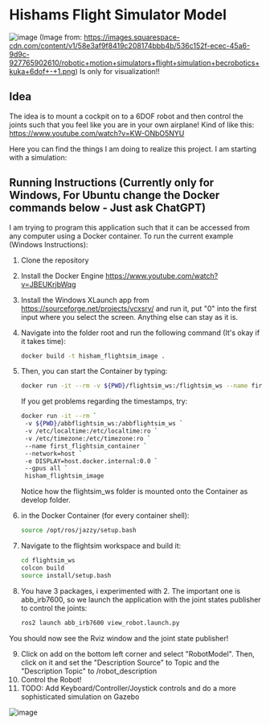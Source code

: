 # Hishams Flight Simulator Model 
![image](https://github.com/user-attachments/assets/01778c11-7b39-4e70-bb66-18073ae26a80)
(Image from: https://images.squarespace-cdn.com/content/v1/58e3af9f8419c208174bbb4b/536c152f-ecec-45a6-9d9c-927765902610/robotic+motion+simulators+flight+simulation+becrobotics+kuka+6dof+-+1.png)
Is only for visualization!!

## Idea
The idea is to mount a cockpit on to a 6DOF robot and then control the joints such that you feel like you are in your own airplane!
Kind of like this: https://www.youtube.com/watch?v=KW-ONbO5NYU

Here you can find the things I am doing to realize this project. I am starting with a simulation:

## Running Instructions (Currently only for Windows, For Ubuntu change the Docker commands below - Just ask ChatGPT)
I am trying to program this application such that it can be accessed from any computer using a Docker container.
To run the current example (Windows Instructions):

1. Clone the repository
2. Install the Docker Engine https://www.youtube.com/watch?v=JBEUKrjbWqg
3. Install the Windows XLaunch app from https://sourceforge.net/projects/vcxsrv/ and run it, put "0" into the first input where you select the screen. Anything else can stay as it is.
4. Navigate into the folder root and run the following command (It's okay if it takes time):
   ``` bash
   docker build -t hisham_flightsim_image .
   ```
5. Then, you can start the Container by typing:
   ```bash
   docker run -it --rm -v ${PWD}/flightsim_ws:/flightsim_ws --name first_flightsim_container --network=host -e DISPLAY=host.docker.internal:0.0 --gpus all hisham_flightsim_image
   ```
   If you get problems regarding the timestamps, try:
   ```bash
   docker run -it --rm `
    -v ${PWD}/abbflightsim_ws:/abbflightsim_ws `
    -v /etc/localtime:/etc/localtime:ro `
    -v /etc/timezone:/etc/timezone:ro `
    --name first_flightsim_container `
    --network=host `
    -e DISPLAY=host.docker.internal:0.0 `
    --gpus all `
    hisham_flightsim_image

   ```

   Notice how the flightsim_ws folder is mounted onto the Container as develop folder.
6. in the Docker Container (for every container shell):
   ```bash
   source /opt/ros/jazzy/setup.bash
   ```
 7. Navigate to the flightsim workspace and build it:
    ``` bash
    cd flightsim_ws
    colcon build
    source install/setup.bash
    ```

  8. You have 3 packages, i experimented with 2. The important one is abb_irb7600, so we launch the application with the joint states publisher to control the joints:
     ```bash
     ros2 launch abb_irb7600 view_robot.launch.py
     ```
   You should now see the Rviz window and the joint state publisher!
   
   9. Click on add on the bottom left corner and select "RobotModel". Then, click on it and set the "Description Source" to Topic and the "Description Topic" to /robot_description
   10. Control the Robot!
   11. TODO: Add Keyboard/Controller/Joystick controls and do a more sophisticated simulation on Gazebo
       
![image](https://github.com/user-attachments/assets/d2cd2315-05d8-44d4-ac4e-9ca8012ee428)


    
   


